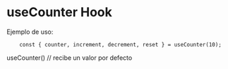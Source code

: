 # useCounter Hook


Ejemplo de uso:
```
    const { counter, increment, decrement, reset } = useCounter(10);

```

useCounter() // recibe un valor por defecto
